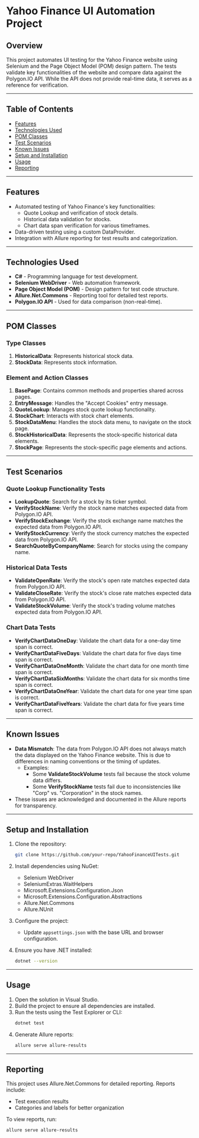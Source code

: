 # Yahoo Finance UI Automation Project

## Overview
This project automates UI testing for the Yahoo Finance website using Selenium and the Page Object Model (POM) design pattern.
The tests validate key functionalities of the website and compare data against the Polygon.IO API.
While the API does not provide real-time data, it serves as a reference for verification.

---

## Table of Contents
- [Features](#features)
- [Technologies Used](#technologies-used)
- [POM Classes](#pom-classes)
- [Test Scenarios](#test-scenarios)
- [Known Issues](#known-issues)
- [Setup and Installation](#setup-and-installation)
- [Usage](#usage)
- [Reporting](#reporting)


---

## Features
- Automated testing of Yahoo Finance's key functionalities:
  - Quote Lookup and verification of stock details.
  - Historical data validation for stocks.
  - Chart data span verification for various timeframes.
- Data-driven testing using a custom DataProvider.
- Integration with Allure reporting for test results and categorization.

---

## Technologies Used
- **C#** - Programming language for test development.
- **Selenium WebDriver** - Web automation framework.
- **Page Object Model (POM)** - Design pattern for test code structure.
- **Allure.Net.Commons** - Reporting tool for detailed test reports.
- **Polygon.IO API** - Used for data comparison (non-real-time).

---

## POM Classes
### Type Classes
1. **HistoricalData**: Represents historical stock data.
2. **StockData**: Represents stock information.

### Element and Action Classes
1. **BasePage**: Contains common methods and properties shared across pages.
2. **EntryMessage**: Handles the "Accept Cookies" entry message.
3. **QuoteLookup**: Manages stock quote lookup functionality.
4. **StockChart**: Interacts with stock chart elements.
5. **StockDataMenu**: Handles the stock data menu, to navigate on the stock page.
6. **StockHistoricalData**: Represents the stock-specific historical data elements.
7. **StockPage**: Represents the stock-specific page elements and actions.

---

## Test Scenarios

### Quote Lookup Functionality Tests
- **LookupQuote**: Search for a stock by its ticker symbol.
- **VerifyStockName**: Verify the stock name matches expected data from Polygon.IO API.
- **VerifyStockExchange**: Verify the stock exchange name matches the expected data from Polygon.IO API.
- **VerifyStockCurrency**: Verify the stock currency matches the expected data from Polygon.IO API.
- **SearchQuoteByCompanyName**: Search for stocks using the company name.

### Historical Data Tests
- **ValidateOpenRate**: Verify the stock's open rate matches expected data from Polygon.IO API.
- **ValidateCloseRate**: Verify the stock's close rate  matches expected data from Polygon.IO API.
- **ValidateStockVolume**: Verify the stock's trading volume  matches expected data from Polygon.IO API.

### Chart Data Tests
- **VerifyChartDataOneDay**: Validate the chart data for a one-day time span is correct.
- **VerifyChartDataFiveDays**: Validate the chart data for five days time span is correct.
- **VerifyChartDataOneMonth**: Validate the chart data for one month time span is correct.
- **VerifyChartDataSixMonths**: Validate the chart data for six months time span is correct.
- **VerifyChartDataOneYear**: Validate the chart data for one year time span is correct.
- **VerifyChartDataFiveYears**: Validate the chart data for five years time span is correct.

---

## Known Issues
- **Data Mismatch**: The data from Polygon.IO API does not always match the data displayed on the Yahoo Finance website. This is due to differences in naming conventions or the timing of updates.
  - Examples:
    - Some **ValidateStockVolume** tests fail because the stock volume data differs.
    - Some **VerifyStockName** tests fail due to inconsistencies like "Corp" vs. "Corporation" in the stock names.
- These issues are acknowledged and documented in the Allure reports for transparency.

---

## Setup and Installation

1. Clone the repository:
   ```bash
   git clone https://github.com/your-repo/YahooFinanceUITests.git
   ```

2. Install dependencies using NuGet:
   - Selenium WebDriver
   - SeleniumExtras.WaitHelpers
   - Microsoft.Extensions.Configuration.Json
   - Microsoft.Extensions.Configuration.Abstractions
   - Allure.Net.Commons
   - Allure.NUnit

3. Configure the project:
   - Update `appsettings.json` with the base URL and browser configuration.

4. Ensure you have .NET installed:
   ```bash
   dotnet --version
   ```

---

## Usage

1. Open the solution in Visual Studio.
2. Build the project to ensure all dependencies are installed.
3. Run the tests using the Test Explorer or CLI:
   ```bash
   dotnet test
   ```
4. Generate Allure reports:
   ```bash
   allure serve allure-results
   ```

---


## Reporting
This project uses Allure.Net.Commons for detailed reporting. Reports include:
- Test execution results
- Categories and labels for better organization

To view reports, run:
```bash
allure serve allure-results
```
